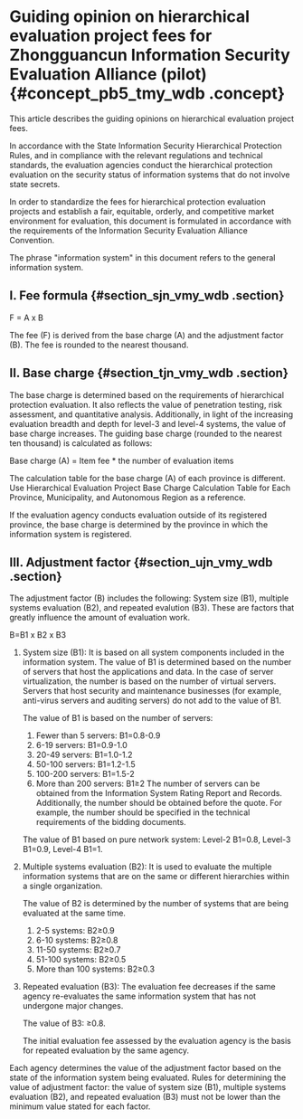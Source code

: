 # Guiding opinion on hierarchical evaluation project fees for Zhongguancun Information Security Evaluation Alliance \(pilot\) {#concept_pb5_tmy_wdb .concept}

This article describes the guiding opinions on hierarchical evaluation project fees.

In accordance with the State Information Security Hierarchical Protection Rules, and in compliance with the relevant regulations and technical standards, the evaluation agencies conduct the hierarchical protection evaluation on the security status of information systems that do not involve state secrets.

In order to standardize the fees for hierarchical protection evaluation projects and establish a fair, equitable, orderly, and competitive market environment for evaluation, this document is formulated in accordance with the requirements of the Information Security Evaluation Alliance Convention.

The phrase "information system" in this document refers to the general information system.

## I. Fee formula {#section_sjn_vmy_wdb .section}

F = A x B

The fee \(F\) is derived from the base charge \(A\) and the adjustment factor \(B\). The fee is rounded to the nearest thousand.

## II. Base charge {#section_tjn_vmy_wdb .section}

The base charge is determined based on the requirements of hierarchical protection evaluation. It also reflects the value of penetration testing, risk assessment, and quantitative analysis. Additionally, in light of the increasing evaluation breadth and depth for level-3 and level-4 systems, the value of base charge increases. The guiding base charge \(rounded to the nearest ten thousand\) is calculated as follows:

Base charge \(A\) = Item fee \* the number of evaluation items

The calculation table for the base charge \(A\) of each province is different. Use Hierarchical Evaluation Project Base Charge Calculation Table for Each Province, Municipality, and Autonomous Region as a reference.

If the evaluation agency conducts evaluation outside of its registered province, the base charge is determined by the province in which the information system is registered.

## III. Adjustment factor {#section_ujn_vmy_wdb .section}

The adjustment factor \(B\) includes the following: System size \(B1\), multiple systems evaluation \(B2\), and repeated evalution \(B3\). These are factors that greatly influence the amount of evaluation work.

B=B1 x B2 x B3

1.  System size \(B1\): It is based on all system components included in the information system. The value of B1 is determined based on the number of servers that host the applications and data. In the case of server virtualization, the number is based on the number of virtual servers. Servers that host security and maintenance businesses \(for example, anti-virus servers and auditing servers\) do not add to the value of B1.

    The value of B1 is based on the number of servers:

    1.  Fewer than 5 servers: B1=0.8-0.9
    2.  6-19 servers: B1=0.9-1.0
    3.  20-49 servers: B1=1.0-1.2
    4.  50-100 servers: B1=1.2-1.5
    5.  100-200 servers: B1=1.5-2
    6.  More than 200 servers: B1≥2
    The number of servers can be obtained from the Information System Rating Report and Records. Additionally, the number should be obtained before the quote. For example, the number should be specified in the technical requirements of the bidding documents.

    The value of B1 based on pure network system: Level-2 B1=0.8, Level-3 B1=0.9, Level-4 B1=1.

2.  Multiple systems evaluation \(B2\): It is used to evaluate the multiple information systems that are on the same or different hierarchies within a single organization.

    The value of B2 is determined by the number of systems that are being evaluated at the same time.

    1.  2-5 systems: B2≥0.9
    2.  6-10 systems: B2≥0.8
    3.  11-50 systems: B2≥0.7
    4.  51-100 systems: B2≥0.5
    5.  More than 100 systems: B2≥0.3
3.  Repeated evaluation \(B3\): The evaluation fee decreases if the same agency re-evaluates the same information system that has not undergone major changes.

    The value of B3: ≥0.8.

    The initial evaluation fee assessed by the evaluation agency is the basis for repeated evaluation by the same agency.


Each agency determines the value of the adjustment factor based on the state of the information system being evaluated. Rules for determining the value of adjustment factor: the value of system size \(B1\), multiple systems evaluation \(B2\), and repeated evaluation \(B3\) must not be lower than the minimum value stated for each factor.


